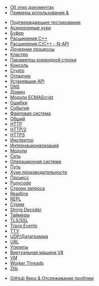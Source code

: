<!--
  NB(chrisdickinson): if you move this file, be sure to update
  tools/doc/html.js to point at the new location.
-->

<!--introduced_in=v0.10.0-->

* [Об этих документах](documentation.html)
* [Примеры использования &](synopsis.html)

<div class="line"></div>

* [Подтверждающее тестирование](assert.html)
* [Асинхронные хуки](async_hooks.html)
* [Буфер](buffer.html)
* [Расширения C++](addons.html)
* [Расширения C/C++ - N-API](n-api.html)
* [Дочерние процессы](child_process.html)
* [Кластер](cluster.html)
* [Параметры командной строки](cli.html)
* [Консоль](console.html)
* [Crypto](crypto.html)
* [Отладчик](debugger.html)
* [Устаревшие API](deprecations.html)
* [DNS](dns.html)
* [Домен](domain.html)
* [Модули ECMAScript](esm.html)
* [Ошибки](errors.html)
* [События](events.html)
* [Файловая система](fs.html)
* [Общий](globals.html)
* [HTTP](http.html)
* [HTTP/2](http2.html)
* [HTTPS](https.html)
* [Инспектор](inspector.html)
* [Интернационализация](intl.html)
* [Модули](modules.html)
* [Сеть](net.html)
* [Операционная система](os.html)
* [Путь](path.html)
* [Хуки производительности](perf_hooks.html)
* [Процесс](process.html)
* [Punycode](punycode.html)
* [Строки запроса](querystring.html)
* [Readline](readline.html)
* [REPL](repl.html)
* [Стрим](stream.html)
* [String Decoder](string_decoder.html)
* [Таймеры](timers.html)
* [TLS/SSL](tls.html)
* [Trace Events](tracing.html)
* [TTY](tty.html)
* [UDP/Датаграмма](dgram.html)
* [URL](url.html)
* [Утилиты](util.html)
* [Виртуальная машина V8](v8.html)
* [VM](vm.html)
* [Worker Threads](worker_threads.html)
* [Zlib](zlib.html)

<div class="line"></div>

* [GitHub Repo & Отслеживание проблем](https://github.com/nodejs/node)